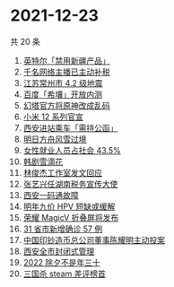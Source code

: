 # 2021-12-23

共 20 条

<!-- BEGIN -->
<!-- 最后更新时间 Thu Dec 23 2021 03:05:55 GMT+0800 (China Standard Time) -->

1. [英特尔「禁用新疆产品」](https://www.zhihu.com/search?q=英特尔)
1. [千名网络主播已主动补税](https://www.zhihu.com/search?q=主播补税)
1. [江苏常州市 4.2 级地震](https://www.zhihu.com/search?q=江苏地震)
1. [百度「希壤」开放内测](https://www.zhihu.com/search?q=希壤)
1. [幻塔官方将原神改成乱码](https://www.zhihu.com/search?q=原神)
1. [小米 12 系列官宣](https://www.zhihu.com/search?q=小米12)
1. [西安进站乘车「需持公函」](https://www.zhihu.com/search?q=西安火车站)
1. [明日方舟风雪过境](https://www.zhihu.com/search?q=明日方舟)
1. [女性就业人员占社会 43.5%](https://www.zhihu.com/search?q=女性就业比重)
1. [韩剧雪滴花](https://www.zhihu.com/search?q=雪滴花)
1. [林俊杰工作室发文回应](https://www.zhihu.com/search?q=林俊杰)
1. [张艺兴任湖南税务宣传大使](https://www.zhihu.com/search?q=张艺兴)
1. [西安一码通故障](https://www.zhihu.com/search?q=西安一码通)
1. [明年九价 HPV 短缺或缓解](https://www.zhihu.com/search?q=九价)
1. [荣耀 MagicV 折叠屏将发布](https://www.zhihu.com/search?q=荣耀折叠屏)
1. [31 省市新增确诊 57 例](https://www.zhihu.com/search?q=国内疫情)
1. [中国印钞造币总公司董事陈耀明主动投案](https://www.zhihu.com/search?q=陈耀明)
1. [西安全市封闭式管理](https://www.zhihu.com/search?q=西安封闭式管理)
1. [2022 除夕不是年三十](https://www.zhihu.com/search?q=2022年三十)
1. [三国杀 steam 差评榜首](https://www.zhihu.com/search?q=三国杀)

<!-- END -->
